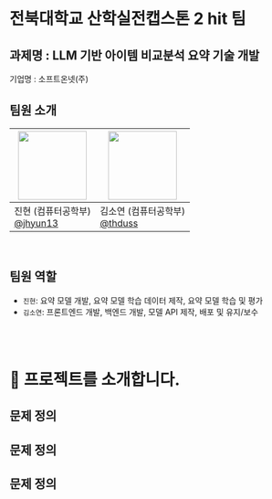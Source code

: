 # 전북대학교 산학실전캡스톤 2 hit 팀
## 과제명 : LLM 기반 아이템 비교분석 요약 기술 개발
  기업명 : 소프트온넷(주)

## 팀원 소개

| <img src="" width = 120> | <img src="" width=120> |
| --- | --- | 
| 진현 (컴퓨터공학부) <br>[@jhyun13](https://github.com/jhyun13) | 김소연 (컴퓨터공학부) <br>[@thduss](https://github.com/thduss) | 

<br/>


## 팀원 역할

- `진현`: 요약 모델 개발, 요약 모델 학습 데이터 제작, 요약 모델 학습 및 평가
- `김소연`: 프론트엔드 개발, 백엔드 개발, 모델 API 제작, 배포 및 유지/보수

  
<br/><br/>

# 🙌 프로젝트를 소개합니다.

## 문제 정의
## 문제 정의
## 문제 정의

